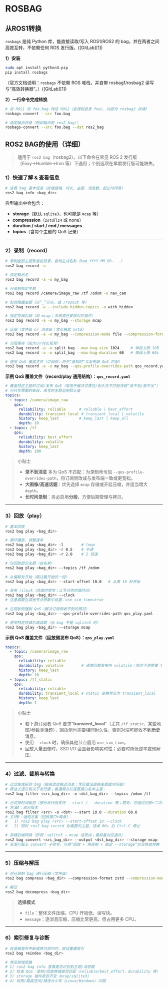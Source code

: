 # ROSBAG

## 从ROS1转换

`rosbags` 是纯 Python 库，能直接读取/写入 ROS1/ROS2 的 bag，并在两者之间高效互转，不依赖任何 ROS 发行版。([GitLab][1])

**1）安装**

```bash
sudo apt install python3-pip
pip install rosbags
```

（官方文档说明：`rosbags` 不依赖 ROS 堆栈，并自带 rosbag1/rosbag2 读写与“高效转换器”。）([GitLab][1])

**2）一行命令完成转换**

```bash
# 将 ROS1 的 foo.bag 转成 ROS2（会得到目录 foo/，内部为 rosbag2 存储）
rosbags-convert --src foo.bag

# 指定输出目录（例如输出到 ros2_bag/）
rosbags-convert --src foo.bag --dst ros2_bag
```

## ROS2 BAG的使用（详细）

> 适用于 `ros2 bag`（rosbag2）。以下命令在常见 ROS 2 发行版（Foxy→Humble→Iron 等）下通用；个别选项在早期发行版可能缺失。

### 1）快速了解 & 查看信息

```bash
# 查看 bag 基本信息（存储后端、时长、主题、消息数、起止时间等）
ros2 bag info <bag_dir>
```

典型输出中会包含：

* **storage**（默认 `sqlite3`，也可能是 `mcap` 等）
* **compression**（`zstd`/`lz4` 或 none）
* **duration / start / end / messages**
* **topics**（含每个主题的 QoS 记录）

---

### 2）录制（record）

```bash
# 录制全部主题到当前目录，自动生成名称（bag_YYYY_MM_DD-...）
ros2 bag record -a

# 指定输出名
ros2 bag record -a -o my_bag

# 只录制指定主题
ros2 bag record /camera/image_raw /tf /odom -o nav_cam

# 包含隐藏主题（以“_”开头，或 /rosout 等）
ros2 bag record -a --include-hidden-topics -o with_hidden

# 指定存储后端（如 mcap；系统需已安装对应插件）
ros2 bag record -a -o my_bag --storage mcap

# 压缩（文件级 or 消息级；常见格式 zstd）
ros2 bag record -a -o my_bag --compression-mode file --compression-format zstd

# 分段保存（按大小/时长轮转）
ros2 bag record -a -o split_bag --max-bag-size 1024     # 单段上限 1GB
ros2 bag record -a -o split_bag --max-bag-duration 60   # 单段上限 60s

# 使用 QoS 覆盖文件（订阅侧，用于“录制时”与发布端 QoS 匹配）
ros2 bag record -a -o my_bag --qos-profile-overrides-path qos_record.yaml
```

**示例 QoS 覆盖文件（record/play 通用结构）：`qos_record.yaml`**

```yaml
# 覆盖特定主题的订阅/发布 QoS（常用于解决可靠性/耐久性不匹配导致“录不到/放不出”）
# 可只写需要的条目，未写的主题沿用默认值
topics:
  - topic: /camera/image_raw
    qos:
      reliability: reliable      # reliable | best_effort
      durability: transient_local # transient_local | volatile
      history: keep_last         # keep_last | keep_all
      depth: 10
  - topic: /tf
    qos:
      reliability: best_effort
      durability: volatile
      history: keep_last
      depth: 100
```

> 小贴士
>
> * **录不到消息** 多为 QoS 不匹配：为录制命令加 `--qos-profile-overrides-path`，将订阅侧改成与发布端一致或更宽松。
> * **大图像/高速话题**：优先选择 `mcap` 存储或开启压缩，并适当增大 `depth`。
> * **长时间录制**：务必启用**分段**，方便后期管理与拷贝。

---

### 3）回放（play）

```bash
# 基本回放
ros2 bag play <bag_dir>

# 循环播放、调整速率
ros2 bag play <bag_dir> -l        # loop
ros2 bag play <bag_dir> -r 0.5    # 半速
ros2 bag play <bag_dir> -r 2.0    # 2 倍速

# 仅回放部分主题（白名单）
ros2 bag play <bag_dir> --topics /tf /odom

# 从偏移处开始（跳过最开始的一段）
ros2 bag play <bag_dir> --start-offset 10.0   # 从第 10 秒开始

# 发布 /clock（仿真时常用；让节点用仿真时间）
ros2 bag play <bag_dir> --clock
# 注意需要在其他节点参数中设置：use_sim_time=true

# 在回放侧强制 QoS（解决订阅侧收不到的情况）
ros2 bag play <bag_dir> --qos-profile-overrides-path qos_play.yaml

# 使用特定存储后端读取（当 bag 不是 sqlite3 时）
ros2 bag play <bag_dir> --storage mcap
```

**示例 QoS 覆盖文件（回放侧发布 QoS）：`qos_play.yaml`**

```yaml
topics:
  - topic: /camera/image_raw
    qos:
      reliability: reliable
      durability: volatile        # 通常回放发布用 volatile；除非下游需要 transient_local
      history: keep_last
      depth: 10
  - topic: /tf_static
    qos:
      reliability: reliable
      durability: transient_local # static 变换常见为 transient_local
      history: keep_last
      depth: 1
```

> 小贴士
>
> * 若下游订阅者 QoS 要求“**transient_local**”（尤其 `/tf_static`、某些地图/参数类话题），回放侧也需要相同耐久性，否则对端可能收不到**历史**消息。
> * 使用 `--clock` 时，确保其他节点启用 `use_sim_time`。
> * 回放大量图像时，SSD I/O 会显著影响实时性；必要时降低速率或预解压。

---

### 4）过滤、裁剪与转换

```bash
# 过滤生成新的 bag（按表达式挑选消息；常见做法是按主题或时间窗）
# 表达式语法取决于发行版；最通用办法是直接白名单主题：
ros2 bag filter <src_bag_dir> -o <dst_bag_dir> --topics /odom /tf

# 也可按时间裁剪（部分发行版支持 --start / --duration 等；若无，可通过回放+二次录制实现）
# 方法A：部分版本
ros2 bag filter <src> -o <dst> --start 10.0 --duration 60.0
# 方法B：通用方案（回放窗口+再录）：
#   1) ros2 bag play <src> --start-offset 10 --clock
#   2) 同时 ros2 bag record 你需要的主题，持续 60s 后 Ctrl-C 停止

# 存储后端转换（示例：sqlite3 → mcap 或反向；需具备对应插件）
ros2 bag convert <src_bag_dir> --output <dst_bag_dir> --storage mcap
# 若发行版无 convert 子命令，可用“回放 + 再录制 + 指定 --storage”实现等效转换
```

---

### 5）压缩与解压

```bash
# 对已录制 bag 进行压缩（文件级）
ros2 bag compress <bag_dir> --compression-format zstd --compression-mode file

# 解压
ros2 bag decompress <bag_dir>
```

> **选择模式**
>
> * `file`：整体文件压缩，CPU 开销低，读写快。
> * `message`：逐消息压缩，压缩比常更高，但占用更多 CPU。

---

### 6）索引修复与诊断

```bash
# 目录被意外中断或拷贝损坏时，尝试重建索引
ros2 bag reindex <bag_dir>

# 常见排错思路
# 1) ros2 bag info 查看是否识别到主题/消息数
# 2) 检查 QoS：录制/回放两端是否匹配（reliable/best_effort，durability 等）
# 3) storage 插件是否齐全（mcap/sqlite3）
# 4) 权限/磁盘空间/路径大小写（Linux/Windows）问题
```
